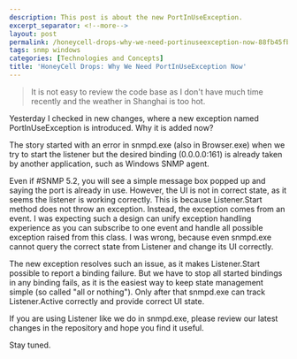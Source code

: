 ```yaml
---
description: This post is about the new PortInUseException.
excerpt_separator: <!--more-->
layout: post
permalink: /honeycell-drops-why-we-need-portinuseexception-now-88fb45fb7962
tags: snmp windows
categories: [Technologies and Concepts]
title: 'HoneyCell Drops: Why We Need PortInUseException Now'
---
```

> It is not easy to review the code base as I don't have much time recently and the weather in Shanghai is too hot.

Yesterday I checked in new changes, where a new exception named PortInUseException is introduced. Why it is added now?
<!--more-->

The story started with an error in snmpd.exe (also in Browser.exe) when we try to start the listener but the desired binding (0.0.0.0:161) is already taken by another application, such as Windows SNMP agent.

Even if #SNMP 5.2, you will see a simple message box popped up and saying the port is already in use. However, the UI is not in correct state, as it seems the listener is working correctly. This is because Listener.Start method does not throw an exception. Instead, the exception comes from an event. I was expecting such a design can unify exception handling experience as you can subscribe to one event and handle all possible exception raised from this class. I was wrong, because even snmpd.exe cannot query the correct state from Listener and change its UI correctly.

The new exception resolves such an issue, as it makes Listener.Start possible to report a binding failure. But we have to stop all started bindings in any binding fails, as it is the easiest way to keep state management simple (so called "all or nothing"). Only after that snmpd.exe can track Listener.Active correctly and provide correct UI state.

If you are using Listener like we do in snmpd.exe, please review our latest changes in the repository and hope you find it useful.

Stay tuned.
